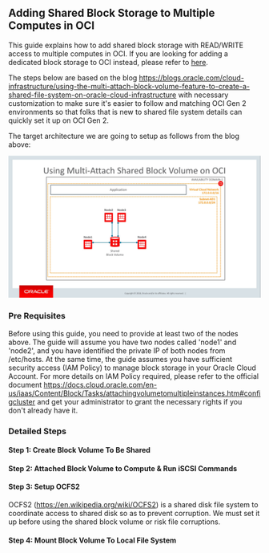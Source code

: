 ## Adding Shared Block Storage to Multiple Computes in OCI

This guide explains how to add shared block storage with READ/WRITE access to multiple computes in OCI. If you are looking for adding a dedicated block storage to OCI instead, please refer to [here](add_block_storage_to_oci.md).  

The steps below are based on the blog https://blogs.oracle.com/cloud-infrastructure/using-the-multi-attach-block-volume-feature-to-create-a-shared-file-system-on-oracle-cloud-infrastructure with necessary customization to make sure it's easier to follow and matching OCI Gen 2 environments so that folks that is new to shared file system details can quickly set it up on OCI Gen 2.  

The target architecture we are going to setup as follows from the blog above:  

![architecture](images/block_storage/screen_shot_2018_03_16_at_5_18_30_pm.jfif)

### Pre Requisites

Before using this guide, you need to provide at least two of the nodes above. The guide will assume you have two nodes called 'node1' and 'node2', and you have identified the private IP of both nodes from /etc/hosts.  At the same time, the guide assumes you have sufficient security access (IAM Policy) to manage block storage in your Oracle Cloud Account. For more details on IAM Policy required, please refer to the official document https://docs.cloud.oracle.com/en-us/iaas/Content/Block/Tasks/attachingvolumetomultipleinstances.htm#configcluster and get your administrator to grant the necessary rights if you don't already have it.

### Detailed Steps

#### Step 1: Create Block Volume To Be Shared
#### Step 2: Attached Block Volume to Compute & Run iSCSI Commands
#### Step 3: Setup OCFS2

OCFS2 (https://en.wikipedia.org/wiki/OCFS2) is a shared disk file system to coordinate access to shared disk so as to prevent corruption. We must set it up before using the shared block volume or risk file corruptions.

#### Step 4: Mount Block Volume To Local File System

